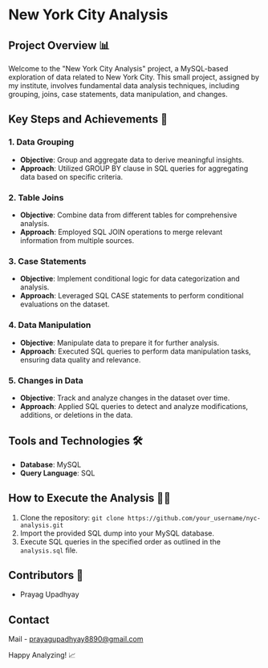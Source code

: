 # New York City Analysis

## Project Overview 📊
Welcome to the "New York City Analysis" project, a MySQL-based exploration of data related to New York City. This small project, assigned by my institute, involves fundamental data analysis techniques, including grouping, joins, case statements, data manipulation, and changes.

## Key Steps and Achievements 🚀

### 1. Data Grouping
- **Objective**: Group and aggregate data to derive meaningful insights.
- **Approach**: Utilized GROUP BY clause in SQL queries for aggregating data based on specific criteria.

### 2. Table Joins
- **Objective**: Combine data from different tables for comprehensive analysis.
- **Approach**: Employed SQL JOIN operations to merge relevant information from multiple sources.

### 3. Case Statements
- **Objective**: Implement conditional logic for data categorization and analysis.
- **Approach**: Leveraged SQL CASE statements to perform conditional evaluations on the dataset.

### 4. Data Manipulation
- **Objective**: Manipulate data to prepare it for further analysis.
- **Approach**: Executed SQL queries to perform data manipulation tasks, ensuring data quality and relevance.

### 5. Changes in Data
- **Objective**: Track and analyze changes in the dataset over time.
- **Approach**: Applied SQL queries to detect and analyze modifications, additions, or deletions in the data.

## Tools and Technologies 🛠️
- **Database**: MySQL
- **Query Language**: SQL

## How to Execute the Analysis 🏃‍♂️
1. Clone the repository: `git clone https://github.com/your_username/nyc-analysis.git`
2. Import the provided SQL dump into your MySQL database.
3. Execute SQL queries in the specified order as outlined in the `analysis.sql` file.

## Contributors 🤝
- Prayag Upadhyay

## Contact
Mail - prayagupadhyay8890@gmail.com

Happy Analyzing! 📈
